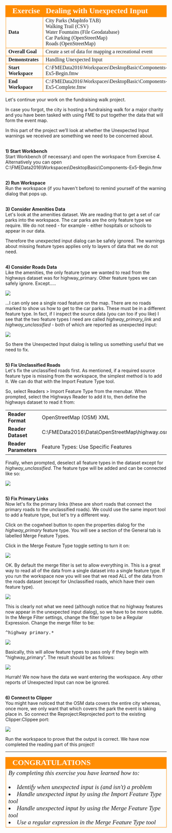 <!--Exercise Section-->
<!--NB: In GitBook world we don't give a number to exercises-->

<table style="border-spacing: 0px;border-collapse: collapse;font-family:serif">
<tr>
<td style="vertical-align:middle;background-color:darkorange;border: 2px solid darkorange">
<i class="fa fa-cogs fa-lg fa-pull-left fa-fw" style="color:white;padding-right: 12px;vertical-align:text-top"></i>
<span style="color:white;font-size:x-large;font-weight: bold">Exercise</span>
</td>
<td style="border: 2px solid darkorange;background-color:darkorange;color:white">
<span style="color:white;font-size:x-large;font-weight: bold">Dealing with Unexpected Input</span>
</td>
</tr>

<tr>
<td style="border: 1px solid darkorange; font-weight: bold">Data</td>
<td style="border: 1px solid darkorange">City Parks (MapInfo TAB)<br>Walking Trail (CSV)<br>Water Fountains (File Geodatabase)<br>Car Parking (OpenStreetMap)<br>Roads (OpenStreetMap)</td>
</tr>

<tr>
<td style="border: 1px solid darkorange; font-weight: bold">Overall Goal</td>
<td style="border: 1px solid darkorange">Create a set of data for mapping a recreational event</td>
</tr>

<tr>
<td style="border: 1px solid darkorange; font-weight: bold">Demonstrates</td>
<td style="border: 1px solid darkorange">Handling Unexpected Input</td>
</tr>

<tr>
<td style="border: 1px solid darkorange; font-weight: bold">Start Workspace</td>
<td style="border: 1px solid darkorange">C:\FMEData2016\Workspaces\DesktopBasic\Components-Ex5-Begin.fmw</td>
</tr>

<tr>
<td style="border: 1px solid darkorange; font-weight: bold">End Workspace</td>
<td style="border: 1px solid darkorange">C:\FMEData2016\Workspaces\DesktopBasic\Components-Ex5-Complete.fmw</td>
</tr>

</table>


Let's continue your work on the fundraising walk project.

In case you forgot, the city is hosting a fundraising walk for a major charity and you have been tasked with using FME to put together the data that will form the event map.  

In this part of the project we’ll look at whether the Unexpected Input warnings we received are something we need to be concerned about.


<br>**1) Start Workbench**
<br>Start Workbench (if necessary) and open the workspace from Exercise 4. Alternatively you can open C:\FMEData2016\Workspaces\DesktopBasic\Components-Ex5-Begin.fmw


<br>**2) Run Workspace**
<br>Run the workspace (if you haven't before) to remind yourself of the warning dialog that pops up.


<br>**3) Consider Amenities Data**
<br>Let's look at the amenities dataset. We are reading that to get a set of car parks into the workspace. The car parks are the only feature type we require. We do not need - for example - either hospitals or schools to appear in our data.

Therefore the unexpected input dialog can be safely ignored. The warnings about missing feature types applies only to layers of data that we do not need.


<br>**4) Consider Roads Data**
<br>Like the amenities, the only feature type we wanted to read from the highways dataset was for highway_primary. Other feature types we can safely ignore. Except.....

![](./Images/Img4.94.Ex5.MissingRoadsData.png)

...I can only see a single road feature on the map. There are no roads marked to show us how to get to the car parks. These must be in a different feature type. In fact, if I inspect the source data (you can too if you like) I see that the two feature types I need are called *highway_primary_link* and *highway_unclassified* - both of which are reported as unexpected input:

![](./Images/Img4.95.Ex5.MissingRoadsData.png)

So there the Unexpected Input dialog is telling us something useful that we need to fix.


<br>**5) Fix Unclassified Roads**
<br>Let's fix the unclassified roads first. As mentioned, if a required source feature type is missing from the workspace, the simplest method is to add it. We can do that with the Import Feature Type tool.

So, select Readers > Import Feature Type from the menubar. When prompted, select the Highways Reader to add it to, then define the highways dataset to read it from:

<table style="border: 0px">

<tr>
<td style="font-weight: bold">Reader Format</td>
<td style="">OpenStreetMap (OSM) XML</td>
</tr>

<tr>
<td style="font-weight: bold">Reader Dataset</td>
<td style="">C:\FMEData2016\Data\OpenStreetMap\highway.osm</td>
</tr>

<tr>
<td style="font-weight: bold">Reader Parameters</td>
<td style="">Feature Types: Use Specific Features</td>
</tr>

</table>

Finally, when prompted, deselect all feature types in the dataset except for *highway_unclassified*. The feature type will be added and can be connected like so:

![](./Images/Img4.96.Ex5.ImportedRoadsFeatureType.png)


<br>**5) Fix Primary Links**
<br>Now let's fix the primary links (these are short roads that connect the primary roads to the unclassified roads). We could use the same import tool to add a feature type, but let's try a different way.

Click on the cogwheel button to open the properties dialog for the *highway_primary* feature type. You will see a section of the General tab is labelled Merge Feature Types.

Click in the Merge Feature Type toggle setting to turn it on:

![](./Images/Img4.97.Ex5.RoadsMergeFilter.png)

OK. By default the merge filter is set to allow everything in. This is a great way to read all of the data from a single dataset into a single feature type. If you run the workspace now you will see that we read ALL of the data from the roads dataset (except for Unclassified roads, which have their own feature type).

![](./Images/Img4.98.Ex5.AllRoadsReadByMergeFilter.png)

This is clearly not what we need (although notice that no highway features now appear in the unexpected input dialog), so we have to be more subtle. In the Merge Filter settings, change the filter type to be a Regular Expression. Change the merge filter to be:

<pre>^highway_primary.*</pre>  

![](./Images/Img4.99.Ex5.RegexMergeFilter.png)

Basically, this will allow feature types to pass only if they begin with "highway_primary". The result should be as follows:

![](./Images/Img4.100.Ex5.MergedData.png)

Hurrah! We now have the data we want entering the workspace. Any other reports of Unexpected Input can now be ignored.


<br>**6) Connect to Clipper**
<br>You might have noticed that the OSM data covers the entire city whereas, once more, we only want that which covers the park the event is taking place in. So connect the Reproject:Reprojected port to the existing Clipper:Clippee port:

![](./Images/Img4.101.Ex5.ConnectRoadsToClipper.png)

Run the workspace to prove that the output is correct. We have now completed the reading part of this project!

---

<!--Exercise Congratulations Section--> 

<table style="border-spacing: 0px">
<tr>
<td style="vertical-align:middle;background-color:darkorange;border: 2px solid darkorange">
<i class="fa fa-thumbs-o-up fa-lg fa-pull-left fa-fw" style="color:white;padding-right: 12px;vertical-align:text-top"></i>
<span style="color:white;font-size:x-large;font-weight: bold;font-family:serif">CONGRATULATIONS</span>
</td>
</tr>

<tr>
<td style="border: 1px solid darkorange">
<span style="font-family:serif; font-style:italic; font-size:larger">
By completing this exercise you have learned how to:
<br><br><li>Identify when unexpected input is (and isn't) a problem
<br><li>Handle unexpected input by using the Import Feature Type tool
<br><li>Handle unexpected input by using the Merge Feature Type tool
<br><li>Use a regular expression in the Merge Feature Type tool
</span>
</td>
</tr>
</table>